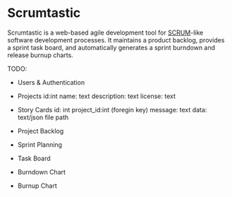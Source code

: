 # Scrumtastic
Scrumtastic is a web-based agile development tool for 
[SCRUM](https://en.wikipedia.org/wiki/Scrum_
(software_development))-like software development processes. 
It maintains a product backlog, provides a sprint task board,
and automatically generates a sprint burndown and release burnup charts.

TODO:
* Users & Authentication
* Projects
    id:int
    name: text
    description: text
    license: text

* Story Cards
    id: int
    project_id:int (foregin key)
    message: text
    data: text/json file path
    
* Project Backlog
* Sprint Planning
* Task Board
* Burndown Chart
* Burnup Chart


